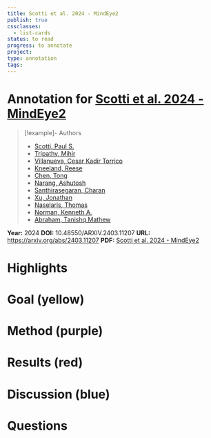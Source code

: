 ```yaml
---
title: Scotti et al. 2024 - MindEye2
publish: true
cssclasses:
  - list-cards
status: to read
progress: to annotate
project:
type: annotation
tags:
---
```

# Annotation for [Scotti et al. 2024 - MindEye2](Papers/References/Scotti%20et%20al.%202024%20-%20MindEye2)

> [!example]- Authors
> - [Scotti, Paul S.](Papers/People/Scotti%20Paul%20S.)
> - [Tripathy, Mihir](Papers/People/Tripathy%20Mihir)
> - [Villanueva, Cesar Kadir Torrico](Papers/People/Villanueva%20Cesar%20Kadir%20Torrico)
> - [Kneeland, Reese](Papers/People/Kneeland%20Reese)
> - [Chen, Tong](Papers/People/Chen%20Tong)
> - [Narang, Ashutosh](Papers/People/Narang%20Ashutosh)
> - [Santhirasegaran, Charan](Papers/People/Santhirasegaran%20Charan)
> - [Xu, Jonathan](Papers/People/Xu%20Jonathan)
> - [Naselaris, Thomas](Papers/People/Naselaris%20Thomas)
> - [Norman, Kenneth A.](Papers/People/Norman%20Kenneth%20A.)
> - [Abraham, Tanishq Mathew](Papers/People/Abraham%20Tanishq%20Mathew)

**Year:** 2024
**DOI:** 10.48550/ARXIV.2403.11207
**URL:** https://arxiv.org/abs/2403.11207
**PDF:** [Scotti et al. 2024 - MindEye2](Papers/PDFs/Scotti%20et%20al.%202024%20-%20MindEye2%20Shared-Subject%20Models%20Enable%20fMRI-To-Image%20With%201%20Hour%20of%20Data.pdf)

# Highlights


# Goal (yellow)


# Method (purple)


# Results (red)


# Discussion (blue)


# Questions


